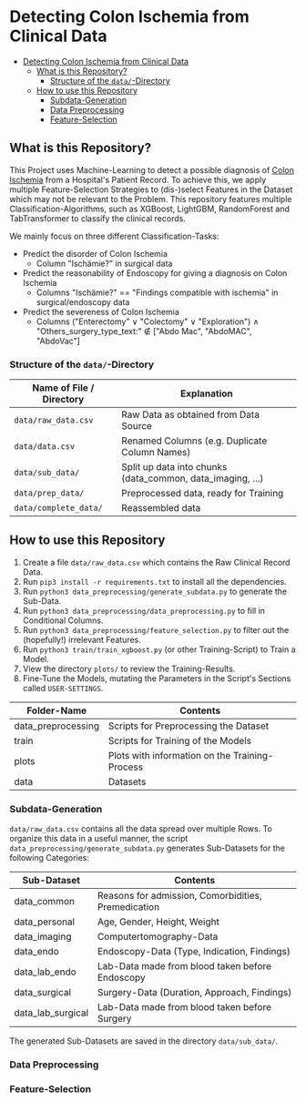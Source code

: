 # Detecting Colon Ischemia from Clinical Data

<!-- TOC -->
* [Detecting Colon Ischemia from Clinical Data](#detecting-colon-ischemia-from-clinical-data)
  * [What is this Repository?](#what-is-this-repository)
    * [Structure of the `data/`-Directory](#structure-of-the-data-directory)
  * [How to use this Repository](#how-to-use-this-repository)
    * [Subdata-Generation](#subdata-generation)
    * [Data Preprocessing](#data-preprocessing)
    * [Feature-Selection](#feature-selection)
<!-- TOC -->

## What is this Repository?

This Project uses Machine-Learning to detect a possible diagnosis of [Colon Ischemia](https://en.wikipedia.org/wiki/Intestinal_ischemia) from a Hospital's Patient Record. 
To achieve this, we apply multiple Feature-Selection Strategies to (dis-)select Features in the Dataset which may not be relevant to the Problem. 
This repository features multiple Classification-Algorithms, such as XGBoost, LightGBM, RandomForest and TabTransformer to classify the clinical records. 

We mainly focus on three different Classification-Tasks: 
* Predict the disorder of Colon Ischemia 
  * Column "Ischämie?" in surgical data
* Predict the reasonability of Endoscopy for giving a diagnosis on Colon Ischemia
  * Columns "Ischämie?" == "Findings compatible with ischemia" in surgical/endoscopy data
* Predict the severeness of Colon Ischemia
  * Columns ("Enterectomy" $\vee$ "Colectomy" $\vee$ "Exploration") $\wedge$ "Others_surgery_type_text:" $\notin$ ["Abdo Mac", "AbdoMAC", "AbdoVac"]

### Structure of the `data/`-Directory

| Name of File / Directory | Explanation                                                |
|--------------------------|------------------------------------------------------------|
| `data/raw_data.csv`      | Raw Data as obtained from Data Source                      |
| `data/data.csv`          | Renamed Columns (e.g. Duplicate Column Names)              |
| `data/sub_data/`         | Split up data into chunks (data_common, data_imaging, ...) |
| `data/prep_data/`        | Preprocessed data, ready for Training                      |
| `data/complete_data/`    | Reassembled data                                           |


## How to use this Repository

1. Create a file `data/raw_data.csv` which contains the Raw Clinical Record Data. 
2. Run `pip3 install -r requirements.txt` to install all the dependencies. 
2. Run `python3 data_preprocessing/generate_subdata.py` to generate the Sub-Data. 
3. Run `python3 data_preprocessing/data_preprocessing.py` to fill in Conditional Columns. 
4. Run `python3 data_preprocessing/feature_selection.py` to filter out the (hopefully!) irrelevant Features. 
5. Run `python3 train/train_xgboost.py` (or other Training-Script) to Train a Model. 
6. View the directory `plots/` to review the Training-Results. 
7. Fine-Tune the Models, mutating the Parameters in the Script's Sections called `USER-SETTINGS`. 

| Folder-Name        | Contents                                       |
|--------------------|------------------------------------------------|
| data_preprocessing | Scripts for Preprocessing the Dataset          |
| train              | Scripts for Training of the Models             |
| plots              | Plots with information on the Training-Process |
| data               | Datasets                                       |


### Subdata-Generation

`data/raw_data.csv` contains all the data spread over multiple Rows. To organize this data in a useful manner, 
the script `data_preprocessing/generate_subdata.py` generates Sub-Datasets for the following Categories: 

| Sub-Dataset       | Contents                                            |
|-------------------|-----------------------------------------------------|
| data_common       | Reasons for admission, Comorbidities, Premedication |
| data_personal     | Age, Gender, Height, Weight                         |
| data_imaging      | Computertomography-Data                             |
| data_endo         | Endoscopy-Data (Type, Indication, Findings)         |
| data_lab_endo     | Lab-Data made from blood taken before Endoscopy     |
| data_surgical     | Surgery-Data (Duration, Approach, Findings)         |
| data_lab_surgical | Lab-Data made from blood taken before Surgery       |

The generated Sub-Datasets are saved in the directory `data/sub_data/`. 

### Data Preprocessing

### Feature-Selection



